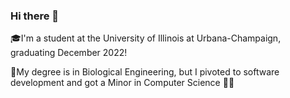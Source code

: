 ### Hi there 👋

🎓I'm a student at the University of Illinois at Urbana-Champaign, graduating December 2022!


📖My degree is in Biological Engineering, but I pivoted to software development and got a Minor in Computer Science 🧑‍💻


<!--
**neilmp2/neilmp2** is a ✨ _special_ ✨ repository because its `README.md` (this file) appears on your GitHub profile.

Here are some ideas to get you started:

- 🔭 I’m currently working on ...
- 🌱 I’m currently learning ...
- 👯 I’m looking to collaborate on ...
- 🤔 I’m looking for help with ...
- 💬 Ask me about ...
- 📫 How to reach me: ...
- 😄 Pronouns: ...
- ⚡ Fun fact: ...
-->
